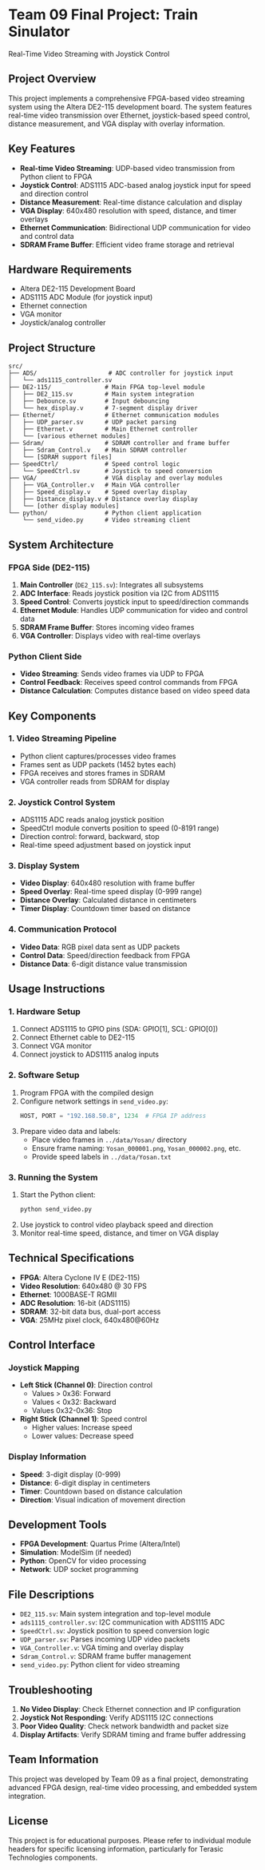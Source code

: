 # Team 09 Final Project: Train Sinulator
Real-Time Video Streaming with Joystick Control

## Project Overview

This project implements a comprehensive FPGA-based video streaming system using the Altera DE2-115 development board. The system features real-time video transmission over Ethernet, joystick-based speed control, distance measurement, and VGA display with overlay information.

## Key Features

- **Real-time Video Streaming**: UDP-based video transmission from Python client to FPGA
- **Joystick Control**: ADS1115 ADC-based analog joystick input for speed and direction control
- **Distance Measurement**: Real-time distance calculation and display
- **VGA Display**: 640x480 resolution with speed, distance, and timer overlays
- **Ethernet Communication**: Bidirectional UDP communication for video and control data
- **SDRAM Frame Buffer**: Efficient video frame storage and retrieval

## Hardware Requirements

- Altera DE2-115 Development Board
- ADS1115 ADC Module (for joystick input)
- Ethernet connection
- VGA monitor
- Joystick/analog controller

## Project Structure

```
src/
├── ADS/                    # ADC controller for joystick input
│   └── ads1115_controller.sv
├── DE2-115/               # Main FPGA top-level module
│   ├── DE2_115.sv         # Main system integration
│   ├── Debounce.sv        # Input debouncing
│   └── hex_display.v      # 7-segment display driver
├── Ethernet/              # Ethernet communication modules
│   ├── UDP_parser.sv      # UDP packet parsing
│   ├── Ethernet.v         # Main Ethernet controller
│   └── [various ethernet modules]
├── Sdram/                 # SDRAM controller and frame buffer
│   ├── Sdram_Control.v    # Main SDRAM controller
│   └── [SDRAM support files]
├── SpeedCtrl/             # Speed control logic
│   └── SpeedCtrl.sv       # Joystick to speed conversion
├── VGA/                   # VGA display and overlay modules
│   ├── VGA_Controller.v   # Main VGA controller
│   ├── Speed_display.v    # Speed overlay display
│   ├── Distance_display.v # Distance overlay display
│   └── [other display modules]
└── python/                # Python client application
    └── send_video.py      # Video streaming client
```

## System Architecture

### FPGA Side (DE2-115)
1. **Main Controller** (`DE2_115.sv`): Integrates all subsystems
2. **ADC Interface**: Reads joystick position via I2C from ADS1115
3. **Speed Control**: Converts joystick input to speed/direction commands
4. **Ethernet Module**: Handles UDP communication for video and control data
5. **SDRAM Frame Buffer**: Stores incoming video frames
6. **VGA Controller**: Displays video with real-time overlays

### Python Client Side
- **Video Streaming**: Sends video frames via UDP to FPGA
- **Control Feedback**: Receives speed control commands from FPGA
- **Distance Calculation**: Computes distance based on video speed data

## Key Components

### 1. Video Streaming Pipeline
- Python client captures/processes video frames
- Frames sent as UDP packets (1452 bytes each)
- FPGA receives and stores frames in SDRAM
- VGA controller reads from SDRAM for display

### 2. Joystick Control System
- ADS1115 ADC reads analog joystick position
- SpeedCtrl module converts position to speed (0-8191 range)
- Direction control: forward, backward, stop
- Real-time speed adjustment based on joystick input

### 3. Display System
- **Video Display**: 640x480 resolution with frame buffer
- **Speed Overlay**: Real-time speed display (0-999 range)
- **Distance Overlay**: Calculated distance in centimeters
- **Timer Display**: Countdown timer based on distance

### 4. Communication Protocol
- **Video Data**: RGB pixel data sent as UDP packets
- **Control Data**: Speed/direction feedback from FPGA
- **Distance Data**: 6-digit distance value transmission

## Usage Instructions

### 1. Hardware Setup
1. Connect ADS1115 to GPIO pins (SDA: GPIO[1], SCL: GPIO[0])
2. Connect Ethernet cable to DE2-115
3. Connect VGA monitor
4. Connect joystick to ADS1115 analog inputs

### 2. Software Setup
1. Program FPGA with the compiled design
2. Configure network settings in `send_video.py`:
   ```python
   HOST, PORT = "192.168.50.8", 1234  # FPGA IP address
   ```
3. Prepare video data and labels:
   - Place video frames in `../data/Yosan/` directory
   - Ensure frame naming: `Yosan_000001.png`, `Yosan_000002.png`, etc.
   - Provide speed labels in `../data/Yosan.txt`

### 3. Running the System
1. Start the Python client:
   ```bash
   python send_video.py
   ```
2. Use joystick to control video playback speed and direction
3. Monitor real-time speed, distance, and timer on VGA display

## Technical Specifications

- **FPGA**: Altera Cyclone IV E (DE2-115)
- **Video Resolution**: 640x480 @ 30 FPS
- **Ethernet**: 1000BASE-T RGMII
- **ADC Resolution**: 16-bit (ADS1115)
- **SDRAM**: 32-bit data bus, dual-port access
- **VGA**: 25MHz pixel clock, 640x480@60Hz

## Control Interface

### Joystick Mapping
- **Left Stick (Channel 0)**: Direction control
  - Values > 0x36: Forward
  - Values < 0x32: Backward
  - Values 0x32-0x36: Stop
- **Right Stick (Channel 1)**: Speed control
  - Higher values: Increase speed
  - Lower values: Decrease speed

### Display Information
- **Speed**: 3-digit display (0-999)
- **Distance**: 6-digit display in centimeters
- **Timer**: Countdown based on distance calculation
- **Direction**: Visual indication of movement direction

## Development Tools

- **FPGA Development**: Quartus Prime (Altera/Intel)
- **Simulation**: ModelSim (if needed)
- **Python**: OpenCV for video processing
- **Network**: UDP socket programming

## File Descriptions

- `DE2_115.sv`: Main system integration and top-level module
- `ads1115_controller.sv`: I2C communication with ADS1115 ADC
- `SpeedCtrl.sv`: Joystick position to speed conversion logic
- `UDP_parser.sv`: Parses incoming UDP video packets
- `VGA_Controller.v`: VGA timing and overlay display
- `Sdram_Control.v`: SDRAM frame buffer management
- `send_video.py`: Python client for video streaming

## Troubleshooting

1. **No Video Display**: Check Ethernet connection and IP configuration
2. **Joystick Not Responding**: Verify ADS1115 I2C connections
3. **Poor Video Quality**: Check network bandwidth and packet size
4. **Display Artifacts**: Verify SDRAM timing and frame buffer addressing

## Team Information

This project was developed by Team 09 as a final project, demonstrating advanced FPGA design, real-time video processing, and embedded system integration.

## License

This project is for educational purposes. Please refer to individual module headers for specific licensing information, particularly for Terasic Technologies components.

